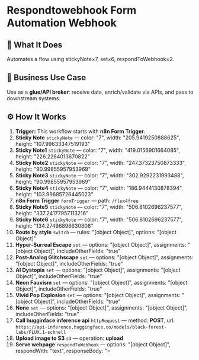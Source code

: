 # Respondtowebhook Form Automation Webhook
## 🚀 What It Does
Automates a flow using stickyNote×7, set×6, respondToWebhook×2.

## 💼 Business Use Case
Use as a **glue/API broker**: receive data, enrich/validate via APIs, and pass to downstream systems.

## ⚙️ How It Works
1. **Trigger:** This workflow starts with **n8n Form Trigger**.
2. **Sticky Note** `stickyNote` — color: "7", width: "205.9419250888625", height: "107.99633347519193"
3. **Sticky Note1** `stickyNote` — color: "7", width: "419.0156901664085", height: "226.2264013670822"
4. **Sticky Note2** `stickyNote` — color: "7", width: "247.37323750873333", height: "90.99855957953969"
5. **Sticky Note3** `stickyNote` — color: "7", width: "302.9292231993488", height: "90.99855957953969"
6. **Sticky Note4** `stickyNote` — color: "7", width: "186.9444130878394", height: "103.99685726445023"
7. **n8n Form Trigger** `formTrigger` — path: `/flux4free`
8. **Sticky Note5** `stickyNote` — color: "7", width: "506.8102696237577", height: "337.24177957113216"
9. **Sticky Note6** `stickyNote` — color: "7", width: "506.8102696237577", height: "134.27496896630808"
10. **Route by style** `switch` — rules: "[object Object]", options: "[object Object]"
11. **Hyper-Surreal Escape** `set` — options: "[object Object]", assignments: "[object Object]", includeOtherFields: "true"
12. **Post-Analog Glitchscape** `set` — options: "[object Object]", assignments: "[object Object]", includeOtherFields: "true"
13. **AI Dystopia** `set` — options: "[object Object]", assignments: "[object Object]", includeOtherFields: "true"
14. **Neon Fauvism** `set` — options: "[object Object]", assignments: "[object Object]", includeOtherFields: "true"
15. **Vivid Pop Explosion** `set` — options: "[object Object]", assignments: "[object Object]", includeOtherFields: "true"
16. **None** `set` — options: "[object Object]", assignments: "[object Object]", includeOtherFields: "true"
17. **Call hugginface inference api** `httpRequest` — method: **POST**, url: `https://api-inference.huggingface.co/models/black-forest-labs/FLUX.1-schnell`
18. **Upload image to S3** `s3` — operation: **upload**
19. **Serve webpage** `respondToWebhook` — options: "[object Object]", respondWith: "text", responseBody: "=<!DOCTYPE html>
<html lang="en">
<head>
 <meta charset="UTF-8">
 <meta name="viewport" content="width=device-width, initial-scale=1.0">
 <title>Flux Image Generation Result</title…[truncated]"
20. **Respond with error** `respondToWebhook` — options: "[object Object]", respondWith: "json", responseBody: "{
 "formSubmittedText": "Flux API failed. It does this ~10% of the time. Refresh and try again."
}"

## 💡 AI-Powered Ideas for Improvement
- **Explain:** This workflow is designed to generate images based on user input using the Hugging Face AI model. Users submit prompts and select a style via a form, which triggers the workflow. The selected style dictates the artistic direction of the generated image. The image is then uploaded to an S3-compatible storage and a webpage is served to display the result. If the image generation fails, an error message is returned.

- **Demonstrate:** A graphic design firm might use this workflow to automate the creation of concept art for clients. By allowing clients to submit prompts and choose styles, the firm can quickly generate visual drafts, saving time and resources.

- **Imitate:** 1) Import the workflow into n8n. 2) Set up the form with desired input fields. 3) Configure the Hugging Face API with your credentials. 4) Connect your S3 account for image storage. 5) Test the workflow by submitting a form with a sample prompt and style.

- **Practice:** Create a test form and submit a prompt with various styles. Observe how different styles affect the generated image. Experiment with different prompts to see how the AI interprets them.

- **WIIFM:** Mastering this workflow allows you to offer innovative AI-driven image generation services. This can enhance your portfolio, attract new clients, and open up additional revenue streams by providing unique, automated design solutions.

## 🔧 Setup Instructions
1. **Connect Credentials:** s3, httpHeaderAuth.
2. **API Contracts:** Validate required headers and 2xx/4xx handling; add retries for 429/5xx.

### ⚠️ Automation Ain’t the Same Anymore

Most builders out here are stuck doing $500 workflows and calling it a win.  
That’s not the move.  

I'm closing $6k–$13k deals by stacking simple automations with lightweight AI...  
and it takes me under 2 hours to build most of them.

#### 🧠 Examples From My Own Playbook:
- 🔁 Turned a recurring invoice workflow into a $6,000 retainer that saved 20 hours/week  
- ⚖️ Built an AI-powered lead gen engine for law firms — they paid $13,000 happily  
- 🚀 Launched an SEO agent that outperforms funded companies — using free OpenAI credits  

**Want to learn how to do the same?**  
Inside [Digital Boss Code](https://bigpoppacode.io/go/dbc), I break it all down:

✅ The exact AI components that 3x your pricing overnight  
✅ My $15k Automation Framework using n8n + LangChain  
✅ Word-for-word scripts to close high-ticket deals  
✅ Real client case studies with templates  
✅ How to stop looking like a tech VA and start moving like a Solution Architect  

🔥 Get started at → [bigpoppacode.io/go/dbc](https://bigpoppacode.io/go/dbc)  
Limited time access, early birds get the best bonuses.

---
> Built by [Big Poppa Code](https://bigpoppacode.io) – architecting automations that scale people, profits, and purpose.
